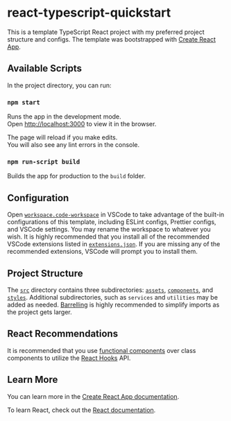 # react-typescript-quickstart

This is a template TypeScript React project with my preferred project structure and configs. The template was bootstrapped with [Create React App](https://github.com/facebook/create-react-app).

## Available Scripts

In the project directory, you can run:

### `npm start`

Runs the app in the development mode.<br />
Open [http://localhost:3000](http://localhost:3000) to view it in the browser.

The page will reload if you make edits.<br />
You will also see any lint errors in the console.

### `npm run-script build`

Builds the app for production to the `build` folder.<br />

## Configuration

Open [`workspace.code-workspace`](.vscode/workspace.code-workspace) in VSCode to take advantage of the built-in configurations of this template, including ESLint configs, Prettier configs, and VSCode settings. You may rename the workspace to whatever you wish. It is highly recommended that you install all of the recommended VSCode extensions listed in [`extensions.json`](.vscode/extensions.json). If you are missing any of the recommended extensions, VSCode will prompt you to install them.

## Project Structure

The [`src`](src) directory contains three subdirectories: [`assets`](src/assets), [`components`](src/components), and [`styles`](src/styles). Additional subdirectories, such as `services` and `utilities` may be added as needed. [Barrelling](https://basarat.gitbook.io/typescript/main-1/barrel) is highly recommended to simplify imports as the project gets larger.

## React Recommendations

It is recommended that you use [functional components](https://reactjs.org/docs/components-and-props.html) over class components to utilize the [React Hooks](https://reactjs.org/docs/hooks-intro.html) API.

## Learn More

You can learn more in the [Create React App documentation](https://facebook.github.io/create-react-app/docs/getting-started).

To learn React, check out the [React documentation](https://reactjs.org/).
